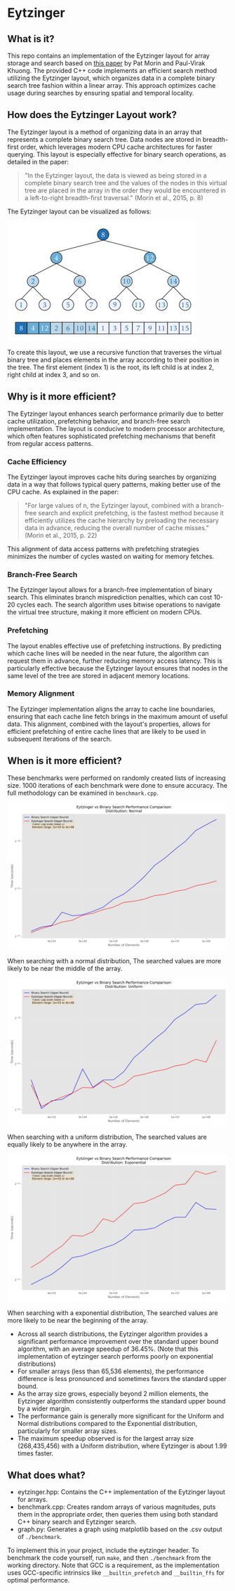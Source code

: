 # Eytzinger

## What is it?
This repo contains an implementation of the Eytzinger layout for array storage and search based on [this paper](https://arxiv.org/abs/1509.05053) by Pat Morin and Paul-Virak Khuong.
The provided C++ code implements an efficient search method utilizing the Eytzinger layout, which organizes data in a complete binary search tree fashion within a linear array. This approach optimizes cache usage during searches by ensuring spatial and temporal locality.

## How does the Eytzinger Layout work?
The Eytzinger layout is a method of organizing data in an array that represents a complete binary search tree. Data nodes are stored in breadth-first order, which leverages modern CPU cache architectures for faster querying. This layout is especially effective for binary search operations, as detailed in the paper:

>"In the Eytzinger layout, the data is viewed as being stored in a complete binary search tree and the values of the nodes in this virtual tree are placed in the array in the order they would be encountered in a left-to-right breadth-first traversal." (Morin et al., 2015, p. 8)

The Eytzinger layout can be visualized as follows:

![Visalization of an Eytzinger array](./eytzinger.png "Visalization of an Eytzinger array")

To create this layout, we use a recursive function that traverses the virtual binary tree and places elements in the array according to their position in the tree. The first element (index 1) is the root, its left child is at index 2, right child at index 3, and so on.

## Why is it more efficient?
The Eytzinger layout enhances search performance primarily due to better cache utilization, prefetching behavior, and branch-free search implementation. The layout is conducive to modern processor architecture, which often features sophisticated prefetching mechanisms that benefit from regular access patterns.

### Cache Efficiency
The Eytzinger layout improves cache hits during searches by organizing data in a way that follows typical query patterns, making better use of the CPU cache. As explained in the paper:
>"For large values of n, the Eytzinger layout, combined with a branch-free search and explicit prefetching, is the fastest method because it efficiently utilizes the cache hierarchy by preloading the necessary data in advance, reducing the overall number of cache misses." (Morin et al., 2015, p. 22)

This alignment of data access patterns with prefetching strategies minimizes the number of cycles wasted on waiting for memory fetches.

### Branch-Free Search
The Eytzinger layout allows for a branch-free implementation of binary search. This eliminates branch misprediction penalties, which can cost 10-20 cycles each. The search algorithm uses bitwise operations to navigate the virtual tree structure, making it more efficient on modern CPUs.

### Prefetching
The layout enables effective use of prefetching instructions. By predicting which cache lines will be needed in the near future, the algorithm can request them in advance, further reducing memory access latency. This is particularly effective because the Eytzinger layout ensures that nodes in the same level of the tree are stored in adjacent memory locations.

### Memory Alignment
The Eytzinger implementation aligns the array to cache line boundaries, ensuring that each cache line fetch brings in the maximum amount of useful data. This alignment, combined with the layout's properties, allows for efficient prefetching of entire cache lines that are likely to be used in subsequent iterations of the search.

## When is it more efficient?
These benchmarks were performed on randomly created lists of increasing size. 1000 iterations of each benchmark were done to ensure accuracy. The full methodology can be examined in ```benchmark.cpp```.

![Normal Distribution](./normal.png "Normal Distribution")

When searching with a normal distribution, The searched values are more likely to be near the middle of the array.

![Uniform Distribution](./uniform.png "Uniform Distribution")

When searching with a uniform distribution, The searched values are equally likely to be anywhere in the array.

![Exponential Distribution](./exponential.png "Exponential Distribution")

When searching with a exponential distribution, The searched values are more likely to be near the beginning of the array.

* Across all search distributions, the Eytzinger algorithm provides a significant performance improvement over the standard upper bound algorithm, with an average speedup of 36.45%. (Note that this implementation of eytzinger search performs poorly on exponential distributions)
* For smaller arrays (less than 65,536 elements), the performance difference is less pronounced and sometimes favors the standard upper bound.
* As the array size grows, especially beyond 2 million elements, the Eytzinger algorithm consistently outperforms the standard upper bound by a wider margin.
* The performance gain is generally more significant for the Uniform and Normal distributions compared to the Exponential distribution, particularly for smaller array sizes.
* The maximum speedup observed is for the largest array size (268,435,456) with a Uniform distribution, where Eytzinger is about 1.99 times faster.

## What does what?
* eytzinger.hpp: Contains the C++ implementation of the Eytzinger layout for arrays.
* benchmark.cpp: Creates random arrays of various magnitudes, puts them in the appropriate order, then queries them using both standard C++ binary search and Eytzinger search.
* graph.py: Generates a graph using matplotlib based on the .csv output of ```./benchmark```.

To implement this in your project, include the eytzinger header. To benchmark the code yourself, run ```make```, and then ```./benchmark``` from the working directory. Note that GCC is a requirement, as the implementation uses GCC-specific intrinsics like `__builtin_prefetch` and `__builtin_ffs` for optimal performance.